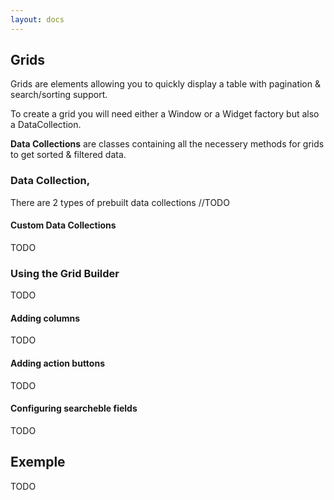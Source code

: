 ```yaml
---
layout: docs
---
```


## Grids

Grids are elements allowing you to quickly display a table with pagination & search/sorting support. 

To create a grid you will need either a Window or a Widget factory but also a DataCollection. 

**Data Collections** are classes containing all the necessery methods for grids to get sorted & filtered data.

### Data Collection, 

There are 2 types of prebuilt data collections //TODO

#### Custom Data Collections

TODO

### Using the Grid Builder

TODO

#### Adding columns

TODO

#### Adding action buttons

TODO

#### Configuring searcheble fields

TODO

## Exemple

TODO